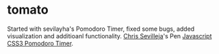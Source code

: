 # tomato

Started with sevilayha's Pomodoro Timer, fixed some bugs, added visualization and additioanl functionality.
[Chris Sevilleja](http://codepen.io/sevilayha/)'s Pen [Javascript CSS3 Pomodoro Timer](http://codepen.io/sevilayha/pen/zbnhm/).